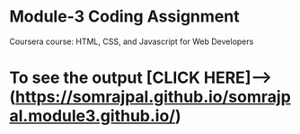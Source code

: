 
# Module-3 Coding Assignment

Coursera course: HTML, CSS, and Javascript for Web Developers

# To see the output [CLICK HERE]-->(https://somrajpal.github.io/somrajpal.module3.github.io/)
